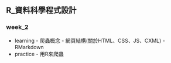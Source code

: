 ﻿## R_資料科學程式設計

### week_2

- learning
        - 爬蟲概念
        - 網頁結構(關於HTML、CSS、JS、CXML)
        - RMarkdown
- practice
        - 用R來爬蟲


